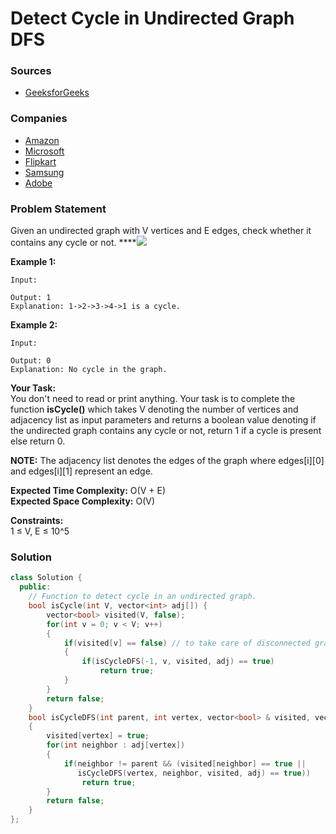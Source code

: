 # Detect Cycle in Undirected Graph DFS

### Sources

* [GeeksforGeeks](https://practice.geeksforgeeks.org/problems/detect-cycle-in-an-undirected-graph/1#)

### Companies

* [Amazon](../../company-based-lists/amazon.md)
* [Microsoft](../../company-based-lists/microsoft.md)
* [Flipkart](../../company-based-lists/flipkart.md)
* [Samsung](../../company-based-lists/samsung.md)
* [Adobe](../../company-based-lists/adobe.md)

### Problem Statement

Given an undirected graph with V vertices and E edges, check whether it contains any cycle or not. ****![](C:\Users\Mukul%20kumar\Desktop\GFG_PIC.JPG)

**Example 1:**

```text
Input:   

Output: 1
Explanation: 1->2->3->4->1 is a cycle.
```

**Example 2:**

```text
Input: 

Output: 0
Explanation: No cycle in the graph.
```

**Your Task:**  
 You don't need to read or print anything. Your task is to complete the function **isCycle\(\)** which takes V denoting the number of vertices and adjacency list as input parameters and returns a boolean value denoting if the undirected graph contains any cycle or not, return 1 if a cycle is present else return 0.

**NOTE:** The adjacency list denotes the edges of the graph where edges\[i\]\[0\] and edges\[i\]\[1\] represent an edge.

**Expected Time Complexity:** O\(V + E\)  
**Expected Space Complexity:** O\(V\)

**Constraints:**  
 1 ≤ V, E ≤ 10^5

### Solution

```cpp
class Solution {
  public:
    // Function to detect cycle in an undirected graph.
    bool isCycle(int V, vector<int> adj[]) {
        vector<bool> visited(V, false);
        for(int v = 0; v < V; v++)
        {
            if(visited[v] == false) // to take care of disconnected graph
            {
                if(isCycleDFS(-1, v, visited, adj) == true)
                    return true;
            }
        }
        return false;
    }
    bool isCycleDFS(int parent, int vertex, vector<bool> & visited, vector<int> adj[])
    {
        visited[vertex] = true;
        for(int neighbor : adj[vertex])
        {
            if(neighbor != parent && (visited[neighbor] == true || 
               isCycleDFS(vertex, neighbor, visited, adj) == true))
                return true;
        }
        return false;
    }
};

```

